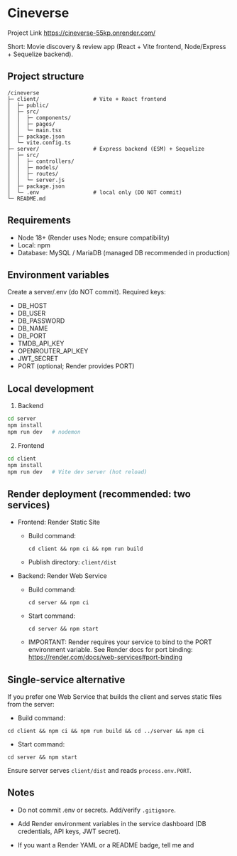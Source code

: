 # Cineverse

Project Link https://cineverse-55kp.onrender.com/

Short: Movie discovery & review app (React + Vite frontend, Node/Express + Sequelize backend).

## Project structure
```
/cineverse
├─ client/                 # Vite + React frontend
│  ├─ public/
│  ├─ src/
│  │  ├─ components/
│  │  ├─ pages/
│  │  └─ main.tsx
│  ├─ package.json
│  └─ vite.config.ts
├─ server/                 # Express backend (ESM) + Sequelize
│  ├─ src/
│  │  ├─ controllers/
│  │  ├─ models/
│  │  ├─ routes/
│  │  └─ server.js
│  ├─ package.json
│  └─ .env                 # local only (DO NOT commit)
└─ README.md
```

## Requirements
- Node 18+ (Render uses Node; ensure compatibility)
- Local: npm
- Database: MySQL / MariaDB (managed DB recommended in production)

## Environment variables
Create a server/.env (do NOT commit). Required keys:
- DB_HOST
- DB_USER
- DB_PASSWORD
- DB_NAME
- DB_PORT
- TMDB_API_KEY
- OPENROUTER_API_KEY
- JWT_SECRET
- PORT (optional; Render provides PORT)

## Local development
1. Backend
```bash
cd server
npm install
npm run dev   # nodemon
```
2. Frontend
```bash
cd client
npm install
npm run dev   # Vite dev server (hot reload)
```

## Render deployment (recommended: two services)
- Frontend: Render Static Site
  - Build command:
    ```
    cd client && npm ci && npm run build
    ```
  - Publish directory: `client/dist`

- Backend: Render Web Service
  - Build command:
    ```
    cd server && npm ci
    ```
  - Start command:
    ```
    cd server && npm start
    ```
  - IMPORTANT: Render requires your service to bind to the PORT environment variable. See Render docs for port binding:
    https://render.com/docs/web-services#port-binding

## Single-service alternative
If you prefer one Web Service that builds the client and serves static files from the server:
- Build command:
```
cd client && npm ci && npm run build && cd ../server && npm ci
```
- Start command:
```
cd server && npm start
```
Ensure server serves `client/dist` and reads `process.env.PORT`.

## Notes
- Do not commit .env or secrets. Add/verify `.gitignore`.
- Add Render environment variables in the service dashboard (DB credentials, API keys, JWT secret).

- If you want a Render YAML or a README badge, tell me and

